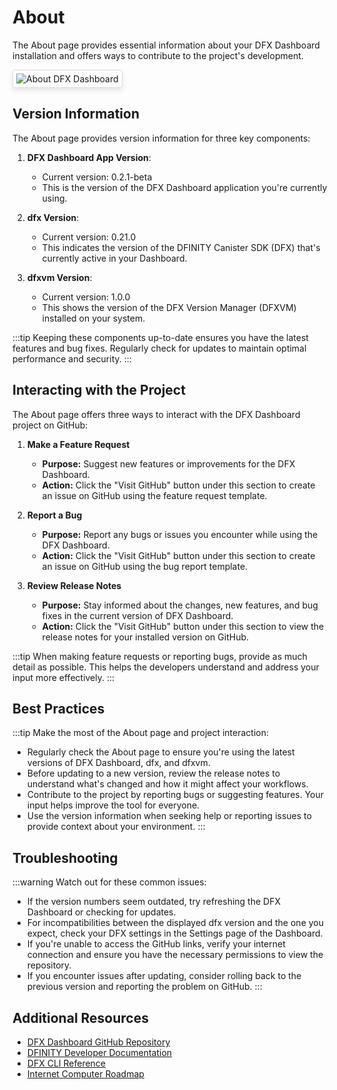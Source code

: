 # About

The About page provides essential information about your DFX Dashboard installation and offers ways to contribute to the project's development.

<div class="image-border">

![About DFX Dashboard](/features/about/about-overview.png)

</div>

## Version Information

The About page provides version information for three key components:

1. **DFX Dashboard App Version**:
   - Current version: 0.2.1-beta
   - This is the version of the DFX Dashboard application you're currently using.

2. **dfx Version**:
   - Current version: 0.21.0
   - This indicates the version of the DFINITY Canister SDK (DFX) that's currently active in your Dashboard.

3. **dfxvm Version**:
   - Current version: 1.0.0
   - This shows the version of the DFX Version Manager (DFXVM) installed on your system.

:::tip
Keeping these components up-to-date ensures you have the latest features and bug fixes. Regularly check for updates to maintain optimal performance and security.
:::

## Interacting with the Project

The About page offers three ways to interact with the DFX Dashboard project on GitHub:

1. **Make a Feature Request**
   - **Purpose:** Suggest new features or improvements for the DFX Dashboard.
   - **Action:** Click the "Visit GitHub" button under this section to create an issue on GitHub using the feature request template.

2. **Report a Bug**
   - **Purpose:** Report any bugs or issues you encounter while using the DFX Dashboard.
   - **Action:** Click the "Visit GitHub" button under this section to create an issue on GitHub using the bug report template.

3. **Review Release Notes**
   - **Purpose:** Stay informed about the changes, new features, and bug fixes in the current version of DFX Dashboard.
   - **Action:** Click the "Visit GitHub" button under this section to view the release notes for your installed version on GitHub.

:::tip
When making feature requests or reporting bugs, provide as much detail as possible. This helps the developers understand and address your input more effectively.
:::

## Best Practices

:::tip
Make the most of the About page and project interaction:

- Regularly check the About page to ensure you're using the latest versions of DFX Dashboard, dfx, and dfxvm.
- Before updating to a new version, review the release notes to understand what's changed and how it might affect your workflows.
- Contribute to the project by reporting bugs or suggesting features. Your input helps improve the tool for everyone.
- Use the version information when seeking help or reporting issues to provide context about your environment.
:::

## Troubleshooting

:::warning
Watch out for these common issues:

- If the version numbers seem outdated, try refreshing the DFX Dashboard or checking for updates.
- For incompatibilities between the displayed dfx version and the one you expect, check your DFX settings in the Settings page of the Dashboard.
- If you're unable to access the GitHub links, verify your internet connection and ensure you have the necessary permissions to view the repository.
- If you encounter issues after updating, consider rolling back to the previous version and reporting the problem on GitHub.
:::

## Additional Resources

- [DFX Dashboard GitHub Repository](https://github.com/dfinity/dfx-dashboard)
- [DFINITY Developer Documentation](https://internetcomputer.org/docs/current/developer-docs/)
- [DFX CLI Reference](https://internetcomputer.org/docs/current/references/cli-reference/)
- [Internet Computer Roadmap](https://internetcomputer.org/roadmap/)

<style>
.image-border img {
    border: 1px solid #ddd;
    border-radius: 4px;
    padding: 5px;
    box-shadow: 0 4px 8px rgba(0,0,0,0.1);
}

.vp-doc h2 {
    border-top: 1px solid #eaecef;
    padding-top: 24px;
    margin-top: 24px;
}
</style>